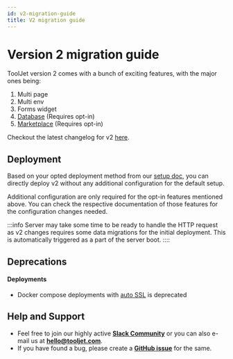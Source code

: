 ```yaml
---
id: v2-migration-guide
title: V2 migration guide
---
```


# Version 2 migration guide

ToolJet version 2 comes with a bunch of exciting features, with the major ones being:

1. Multi page
2. Multi env
3. Forms widget
4. [Database](/docs/tooljet-db/tooljet-database) (Requires opt-in)
5. [Marketplace](/docs/marketplace/marketplace-overview) (Requires opt-in)

Checkout the latest changelog for v2 [here](https://github.com/ToolJet/ToolJet/releases).

## Deployment

Based on your opted deployment method from our [setup doc](/docs/setup/), you can directly deploy v2 without any additional configuration for the default setup.

Additional configuration are only required for the opt-in features mentioned above. You can check the respective documentation of those features for the configuration changes needed.

:::info
Server may take some time to be ready to handle the HTTP request as v2 changes requires some data migrations for the initial deployment. This is automatically triggered as a part of the server boot.
::::

## Deprecations

#### Deployments

- Docker compose deployments with [auto SSL](/docs/1.x.x/setup/docker) is deprecated

## Help and Support

- Feel free to join our highly active **[Slack Community](/docs/slack)** or you can also e-mail us at **hello@tooljet.com**.
- If you have found a bug, please create a **[GitHub issue](https://github.com/ToolJet/ToolJet/issues)** for the same.
